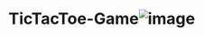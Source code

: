 # TicTacToe-Game![image](https://github.com/user-attachments/assets/38c516d8-6732-4b1b-833f-b4963ab9736a)
